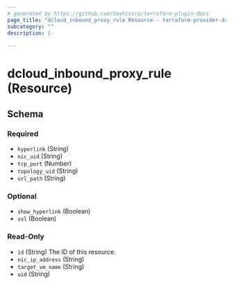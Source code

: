 ```yaml
---
# generated by https://github.com/hashicorp/terraform-plugin-docs
page_title: "dcloud_inbound_proxy_rule Resource - terraform-provider-dcloud"
subcategory: ""
description: |-
  
---
```


# dcloud_inbound_proxy_rule (Resource)





<!-- schema generated by tfplugindocs -->
## Schema

### Required

- `hyperlink` (String)
- `nic_uid` (String)
- `tcp_port` (Number)
- `topology_uid` (String)
- `url_path` (String)

### Optional

- `show_hyperlink` (Boolean)
- `ssl` (Boolean)

### Read-Only

- `id` (String) The ID of this resource.
- `nic_ip_address` (String)
- `target_vm_name` (String)
- `uid` (String)


